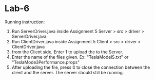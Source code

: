# Lab-6
Running instruction:
1. Run ServerDriver.java inside Assignment 5 Server > src > driver > ServerDriver.java
2. Run ClientDriver.java inside Assignment 5 Client > src > driver > ClientDriver.java
3. from the Client side, Enter 1 to upload the to the Server. 
4. Enter the name of the files given. Ex: "TeslaModelS.txt" or "TeslaMode3Performance.props"
5. After uploading the file, press 0 to close the connection between the client and the server. The server should still be running. 
